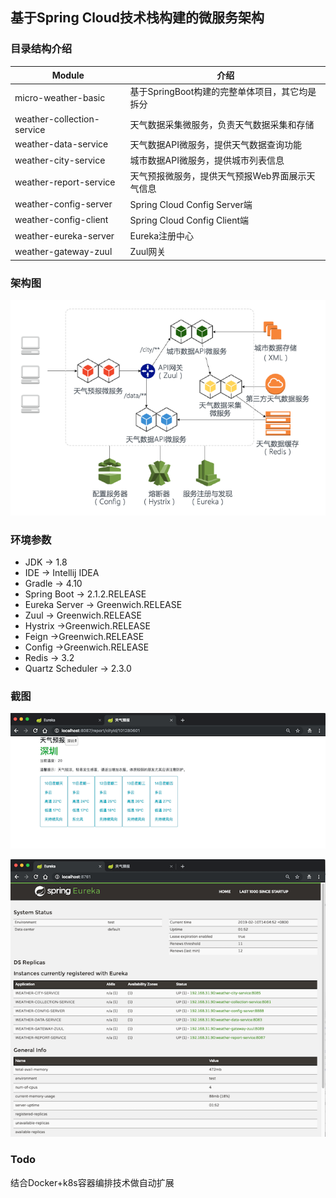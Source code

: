 
## 基于Spring Cloud技术栈构建的微服务架构

### 目录结构介绍

Module | 介绍
---|---
micro-weather-basic | 基于SpringBoot构建的完整单体项目，其它均是拆分
weather-collection-service | 天气数据采集微服务，负责天气数据采集和存储
weather-data-service | 天气数据API微服务，提供天气数据查询功能
weather-city-service | 城市数据API微服务，提供城市列表信息
weather-report-service | 天气预报微服务，提供天气预报Web界面展示天气信息
weather-config-server | Spring Cloud Config Server端 
weather-config-client | Spring Cloud Config Client端
weather-eureka-server | Eureka注册中心
weather-gateway-zuul | Zuul网关

### 架构图
![](/screenshot/architecture.png)

### 环境参数
* JDK -> 1.8
* IDE -> Intellij IDEA
* Gradle -> 4.10
* Spring Boot -> 2.1.2.RELEASE
* Eureka Server -> Greenwich.RELEASE
* Zuul -> Greenwich.RELEASE
* Hystrix ->Greenwich.RELEASE
* Feign ->Greenwich.RELEASE
* Config ->Greenwich.RELEASE
* Redis -> 3.2
* Quartz Scheduler -> 2.3.0


### 截图

![](/screenshot/report.png)

![](/screenshot/eureka.png)

### Todo

结合Docker+k8s容器编排技术做自动扩展

